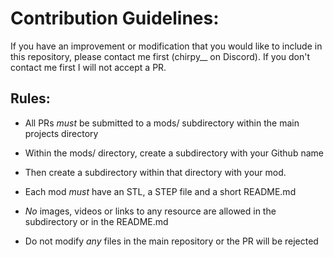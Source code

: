 # Contribution Guidelines:

If you have an improvement or modification that you would like to include in this repository, please contact me first (chirpy__ on Discord). If you don't contact me first I will not accept a PR.

## Rules:

- All PRs _must_ be submitted to a mods/ subdirectory within the main projects directory

- Within the mods/ directory, create a subdirectory with your Github name

- Then create a subdirectory within that directory with your mod.

- Each mod _must_ have an STL, a STEP file and a short README.md

- _No_ images, videos or links to any resource are allowed in the subdirectory or in the README.md

- Do not modify _any_ files in the main repository or the PR will be rejected
